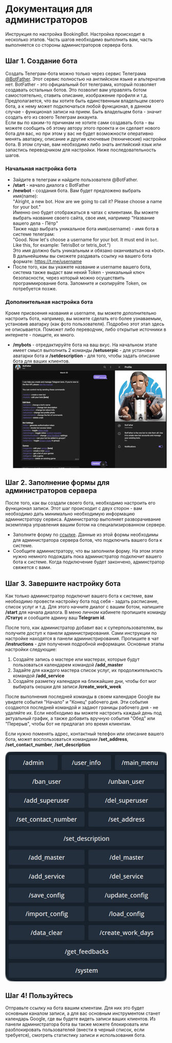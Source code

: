 Документация для администраторов
========================
Инструкция по настройка BookingBot. Настройка происходит в несколько этапов. Часть шагов необходимо выполнить вам, часть выполняется со стороны администраторов сервера бота.

## Шаг 1. Создание бота
Создать Телеграм-бота можно только через сервис Телеграма [@BotFather](https://telegram.me/botfather). Этот сервис полностью на английском языке и альтернатив нет. BotFather - это официальный бот телеграма, который позволяет создавать остальных ботов. Это позволит вам управлять ботом самостоятельно, ставить описание, изображение профиля и т.д.<br>
Предполагается, что вы хотите быть единственным владельцем своего бота, а к нему может подключаться любой функционал, в данном случае - функционал записи на прием. Быть владельцем бота - значит создать его из своего Телеграм аккаунта. <br>
Если вы по каким-то причинам не хотите сами создавать бота - вы можете сообщить об этому автору этого проекта и он сделает нового бота для вас, но при этом у вас не будет возможности оперативно менять аватарку, описание и другие ключевые (технические) настройки бота. 
В этом случае, вам необходимо либо знать английский язык или запастись переводчиком для настройки. Ниже последовательность шагов.

### Начальная настройка бота
* Зайдите в телеграм и найдите пользователя @BotFather. 
* **/start** - начало диалога с BotFather
* **/newbot** - создания бота. Вам будет предложено выбрать имя(name):<br>
"Alright, a new bot. How are we going to call it? Please choose a name for your bot." <br>
Именно оно будет отображаться в чатах с клиентами. Вы можете выбрать название своего сайта, свое имя, например "Название вашего дела - Пётр"<br>
Также надо выбрать уникальное бота имя(username) - имя бота в системе телеграм:<br>
"Good. Now let's choose a username for your bot. It must end in `bot`. Like this, for example: TetrisBot or tetris_bot.") <br>
Это имя должно быть уникальным и обязано оканчиваться на «bot». <br>
В дальнейшемы вы сможете раздавать ссылку на вашего бота формате: https://t.me/username
* После того, как вы укажете название и username вашего бота, система также выдаст вам некий Token - уникальный ключ безопасности, через который можно осуществить программирование бота. Запомните и скопируйте Token, он потребуется позже.
### Дополнительная настройка бота
Кроме присвоения названия и username, вы можете дополнительно настроить бота, например, вы можете сделать его более узнаваемым, установив аватарку (как фото пользователя). Подробно этот этап здесь не описывается. Поможет либо переводчик, либо открытые источники в интернете - поищите, их много.
* **/mybots** - отредактируйте бота на ваш вкус. На начальном этапе имеет смысл выполнить 2 команды **/setuserpic** - для установки аватарки бота и **/setdescription** - для того, чтобы задать описание бота для ваших клиентов. 
![FatherBot](https://github.com/Mnedo/BookBot_documentation/blob/main/images/FatherBot.jpg)

## Шаг 2. Заполнение формы для администраторов сервера
После того, как вы создали своего бота, необходимо настроить его функционал записи. Этот шаг происходит с двух сторон - вам необходимо дать минимально необходимую информацию администратору сервиса. Администратор выполняет разворачивание экземпляра управления вашим ботом на специализированном сервере.
* Заполните форму по [ссылке](https://forms.gle/3EoRpNjLX1kwnNKz7). Данные из этой формы необходимы для администратора сервера ботов, что подключить вашего бота к системе.  
* Сообщите администратору, что вы заполнили форму. На этом этапе нужно немного подождать пока администратор подключит вашего бота к системе. Когда подключение будет закончено, админстратор свяжется с вами.

## Шаг 3. Завершите настройку бота
Как только администратор подключит вашего бота к системе, вам необходимо провести настройку бота под себя - задать расписание, список услуг и т.д.
Для этого начните диалог с вашим ботом, напишите **/start** для начала диалога. В меню личном кабинете пропишите команду **/Статус** и сообщите админу ваш **Telegram id**.

После того, как администратор добавит вас к суперпользователям, вы получите доступ к панели администрирования. 
Сами инструкции по настройке находятся в панели администрирования. Пропишите в чат **/instructions** - для получения подробной информации. Основные этапы настройки следующие:
1. Создайте запись о мастере или мастерах, которые будут пользоваться календарем командой **/add_master**
2. Задайте для каждого мастера список услуг, их продолжительность командой  **/add_service**
3. Создайте разметку календаря на ближайшие дни, чтобы бот мог выбирать окошки для записи **/create_work_week**

После выполнения последней команды в своем календаре Google вы увидете события "Начало" и "Конец" рабочего дня. Эти события создаются последней командой и задают границы рабочего дня - не удаляйте их. Если необходимо вы можете настроить каждый день под актуальный график, а также добавить вручную события "Обед" или "Перерыв", чтобы бот не предлагал это время клиентам.

Если нужно поменять адрес, контактный телефон или описание вашего бота, может воспользоваться командами **/set_address**, **/set_contact_number**, **/set_description**


![AdminPanel](https://github.com/Mnedo/BookBot_documentation/blob/main/images/admin.png)
## Шаг 4! Пользуйтесь ##
Отправьте ссылку на бота вашим клиентам. Для них это будет основным каналом записи, а для вас основным инструментом станет календарь Google, где вы будете видеть записи ваших клиентов.
Из панели администратора бота вы также можете блокировать или разблокировать пользователей (внести в черный список, если требуется), смотреть статистику записи и использования бота.
